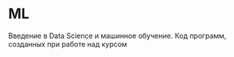 # ML
Введение в Data Science и машинное обучение.<pr>
Код программ, созданных при работе над курсом
